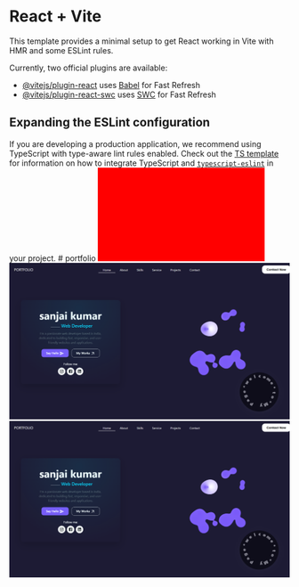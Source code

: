 # React + Vite

This template provides a minimal setup to get React working in Vite with HMR and some ESLint rules.

Currently, two official plugins are available:

- [@vitejs/plugin-react](https://github.com/vitejs/vite-plugin-react/blob/main/packages/plugin-react) uses [Babel](https://babeljs.io/) for Fast Refresh
- [@vitejs/plugin-react-swc](https://github.com/vitejs/vite-plugin-react/blob/main/packages/plugin-react-swc) uses [SWC](https://swc.rs/) for Fast Refresh

## Expanding the ESLint configuration

If you are developing a production application, we recommend using TypeScript with type-aware lint rules enabled. Check out the [TS template](https://github.com/vitejs/vite/tree/main/packages/create-vite/template-react-ts) for information on how to integrate TypeScript and [`typescript-eslint`](https://typescript-eslint.io) in your project.
#   p o r t f o l i o 
 
 
![My sample photo](data:image/png;base64,iVBORw0KGgoAAAANSUhEUgAAASwAAACoCAMAAABt9SM9AAAAA1BMVEX/AAAZ4gk3AAAAR0lEQVR4nO3BAQEAAACCIP+vbkhAAQAAAAAAAAAAAAAAAAAAAAAAAAAAAAAAAAAAAAAAAAAAAAAAAAAAAAAAAAAAAAAAAO8GxYgAAb0jQ/cAAAAASUVORK5CYII=)
![Test Image](https://github.com/stackDeveloper95/portfolio/blob/main/Screenshot%202025-05-10%20210711.png?raw=true)
![Alt Image](https://github.com/stackDeveloper95/portfolio/blob/main/Screenshot%202025-05-10%20210711.png?raw=true)






